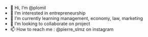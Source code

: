- 👋 Hi, I’m @plomil
- 👀 I’m interested in entrepreneurship 
- 🌱 I’m currently learning management, economy, law, marketing
- 💞️ I’m looking to collaborate on project
- 📫 How to reach me : @pierre_slmz on instagram

<!---
plomil/plomil is a ✨ special ✨ repository because its `README.md` (this file) appears on your GitHub profile.
You can click the Preview link to take a look at your changes.
--->
